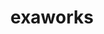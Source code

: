---
title: "exaworks"
layout: cache
categories: [package, develop]
meta: {"compilers": ["none"], "num_specs": 30, "num_specs_by_stack": {"e4s": 15, "e4s-neoverse-v2": 15, "root": 30}, "oss": ["ubuntu22.04"], "platforms": ["linux"], "stacks": ["e4s", "e4s-neoverse-v2", "root"], "targets": ["neoverse_v2", "x86_64_v3"], "versions": ["0.1.0"]}
spec_details: [{"compiler": "none", "hash": "22vkmdeqmilcscfqghvm5bj4ccpn6hwj", "os": "ubuntu22.04", "platform": "linux", "size": "-", "stacks": ["e4s-neoverse-v2", "root"], "target": "neoverse_v2", "variants": ["build_system=bundle"], "versions": ["0.1.0"]}, {"compiler": "none", "hash": "3262nh7obj75v6tqlmt2l6idybhop57f", "os": "ubuntu22.04", "platform": "linux", "size": "-", "stacks": ["e4s-neoverse-v2", "root"], "target": "neoverse_v2", "variants": ["build_system=bundle"], "versions": ["0.1.0"]}, {"compiler": "none", "hash": "6b6cq4eskzz6ej7syvbztltzwalochox", "os": "ubuntu22.04", "platform": "linux", "size": "-", "stacks": ["e4s-neoverse-v2", "root"], "target": "neoverse_v2", "variants": ["build_system=bundle"], "versions": ["0.1.0"]}, {"compiler": "none", "hash": "6uedt7kw44dnvpldhnnlmfyoi6y37n6a", "os": "ubuntu22.04", "platform": "linux", "size": "-", "stacks": ["e4s-neoverse-v2", "root"], "target": "neoverse_v2", "variants": ["build_system=bundle"], "versions": ["0.1.0"]}, {"compiler": "none", "hash": "76zhsdacdu7b4piygnrm5i62g4ipaxcr", "os": "ubuntu22.04", "platform": "linux", "size": "-", "stacks": ["e4s-neoverse-v2", "root"], "target": "neoverse_v2", "variants": ["build_system=bundle"], "versions": ["0.1.0"]}, {"compiler": "none", "hash": "7y6hutyru52tn5i35ift4uquzno2lwya", "os": "ubuntu22.04", "platform": "linux", "size": "-", "stacks": ["e4s", "root"], "target": "x86_64_v3", "variants": ["build_system=bundle"], "versions": ["0.1.0"]}, {"compiler": "none", "hash": "b7ddbx7uvxoz2vmqym2xnkconrwfmaxu", "os": "ubuntu22.04", "platform": "linux", "size": "-", "stacks": ["e4s-neoverse-v2", "root"], "target": "neoverse_v2", "variants": ["build_system=bundle"], "versions": ["0.1.0"]}, {"compiler": "none", "hash": "ckgwcawxi6pi6iakvo2t744dnq3sihwg", "os": "ubuntu22.04", "platform": "linux", "size": "-", "stacks": ["e4s", "root"], "target": "x86_64_v3", "variants": ["build_system=bundle"], "versions": ["0.1.0"]}, {"compiler": "none", "hash": "esiv3kucl2rl4fxodyxptziwoao7elda", "os": "ubuntu22.04", "platform": "linux", "size": "-", "stacks": ["e4s-neoverse-v2", "root"], "target": "neoverse_v2", "variants": ["build_system=bundle"], "versions": ["0.1.0"]}, {"compiler": "none", "hash": "etc5ajnpfeohwyo66ftqox67242utaxg", "os": "ubuntu22.04", "platform": "linux", "size": "-", "stacks": ["e4s", "root"], "target": "x86_64_v3", "variants": ["build_system=bundle"], "versions": ["0.1.0"]}, {"compiler": "none", "hash": "fgrdpu5gumwf4uvtpjljpgl5eb3tp5h4", "os": "ubuntu22.04", "platform": "linux", "size": "-", "stacks": ["e4s", "root"], "target": "x86_64_v3", "variants": ["build_system=bundle"], "versions": ["0.1.0"]}, {"compiler": "none", "hash": "figvzgd22zsxjip2orykq6wsx3dpgyou", "os": "ubuntu22.04", "platform": "linux", "size": "-", "stacks": ["e4s", "root"], "target": "x86_64_v3", "variants": ["build_system=bundle"], "versions": ["0.1.0"]}, {"compiler": "none", "hash": "gdewqb7yp73sdwiwzsto3gkrxh7276ee", "os": "ubuntu22.04", "platform": "linux", "size": "-", "stacks": ["e4s-neoverse-v2", "root"], "target": "neoverse_v2", "variants": ["build_system=bundle"], "versions": ["0.1.0"]}, {"compiler": "none", "hash": "guuk76wpubl3wk7frauokfzuwls32ss4", "os": "ubuntu22.04", "platform": "linux", "size": "-", "stacks": ["e4s-neoverse-v2", "root"], "target": "neoverse_v2", "variants": ["build_system=bundle"], "versions": ["0.1.0"]}, {"compiler": "none", "hash": "hljr6dfseuanfnm6pvyf75msbe6olfig", "os": "ubuntu22.04", "platform": "linux", "size": "-", "stacks": ["e4s", "root"], "target": "x86_64_v3", "variants": ["build_system=bundle"], "versions": ["0.1.0"]}, {"compiler": "none", "hash": "iahzcrnm3zvce7nnkplmapkvy5kguexf", "os": "ubuntu22.04", "platform": "linux", "size": "-", "stacks": ["e4s-neoverse-v2", "root"], "target": "neoverse_v2", "variants": ["build_system=bundle"], "versions": ["0.1.0"]}, {"compiler": "none", "hash": "itcnp4sbuh2exn4mhzpt36asfcnbw2kg", "os": "ubuntu22.04", "platform": "linux", "size": "-", "stacks": ["e4s-neoverse-v2", "root"], "target": "neoverse_v2", "variants": ["build_system=bundle"], "versions": ["0.1.0"]}, {"compiler": "none", "hash": "mwdpkmdgneasaupkokwb4ezuuzhuskyq", "os": "ubuntu22.04", "platform": "linux", "size": "-", "stacks": ["e4s", "root"], "target": "x86_64_v3", "variants": ["build_system=bundle"], "versions": ["0.1.0"]}, {"compiler": "none", "hash": "p5xrc2pvmntmjf3wxrnjl52q6z3orhol", "os": "ubuntu22.04", "platform": "linux", "size": "-", "stacks": ["e4s", "root"], "target": "x86_64_v3", "variants": ["build_system=bundle"], "versions": ["0.1.0"]}, {"compiler": "none", "hash": "ptqbgn44b7gmgr5msybm22zaprw7flhl", "os": "ubuntu22.04", "platform": "linux", "size": "-", "stacks": ["e4s-neoverse-v2", "root"], "target": "neoverse_v2", "variants": ["build_system=bundle"], "versions": ["0.1.0"]}, {"compiler": "none", "hash": "qhm657n5v2rjwbv7w7emg3s6worqjgl4", "os": "ubuntu22.04", "platform": "linux", "size": "-", "stacks": ["e4s", "root"], "target": "x86_64_v3", "variants": ["build_system=bundle"], "versions": ["0.1.0"]}, {"compiler": "none", "hash": "suqnl4ks4cmjnb63jhkiwhmktn5vd2ws", "os": "ubuntu22.04", "platform": "linux", "size": "-", "stacks": ["e4s-neoverse-v2", "root"], "target": "neoverse_v2", "variants": ["build_system=bundle"], "versions": ["0.1.0"]}, {"compiler": "none", "hash": "t4f3qmujrug7w7qq6dq6cf6ad4nobh7q", "os": "ubuntu22.04", "platform": "linux", "size": "-", "stacks": ["e4s", "root"], "target": "x86_64_v3", "variants": ["build_system=bundle"], "versions": ["0.1.0"]}, {"compiler": "none", "hash": "ux5mv2iapltnwovljz6mzlvdfzmfqlkj", "os": "ubuntu22.04", "platform": "linux", "size": "-", "stacks": ["e4s", "root"], "target": "x86_64_v3", "variants": ["build_system=bundle"], "versions": ["0.1.0"]}, {"compiler": "none", "hash": "vy3lj3ngjhzs3nb6wxhzmihewjdqjgyo", "os": "ubuntu22.04", "platform": "linux", "size": "-", "stacks": ["e4s-neoverse-v2", "root"], "target": "neoverse_v2", "variants": ["build_system=bundle"], "versions": ["0.1.0"]}, {"compiler": "none", "hash": "w2tbl263viobaumljwuv2frwu5pohbvt", "os": "ubuntu22.04", "platform": "linux", "size": "-", "stacks": ["e4s-neoverse-v2", "root"], "target": "neoverse_v2", "variants": ["build_system=bundle"], "versions": ["0.1.0"]}, {"compiler": "none", "hash": "wjyliey3sssgdjsszklptaun3rwolyes", "os": "ubuntu22.04", "platform": "linux", "size": "-", "stacks": ["e4s", "root"], "target": "x86_64_v3", "variants": ["build_system=bundle"], "versions": ["0.1.0"]}, {"compiler": "none", "hash": "wwwbfi5hqbplpr2cs4m52nhorpwhglw6", "os": "ubuntu22.04", "platform": "linux", "size": "-", "stacks": ["e4s", "root"], "target": "x86_64_v3", "variants": ["build_system=bundle"], "versions": ["0.1.0"]}, {"compiler": "none", "hash": "xjcxcnamvj4nsh6aaab2jnjfiidswc5h", "os": "ubuntu22.04", "platform": "linux", "size": "-", "stacks": ["e4s", "root"], "target": "x86_64_v3", "variants": ["build_system=bundle"], "versions": ["0.1.0"]}, {"compiler": "none", "hash": "ylzxijzuq4fxbjox5bcc6acmhdkf7rfs", "os": "ubuntu22.04", "platform": "linux", "size": "-", "stacks": ["e4s", "root"], "target": "x86_64_v3", "variants": ["build_system=bundle"], "versions": ["0.1.0"]}]
---